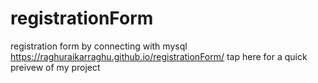 # registrationForm
registration form by connecting with mysql
https://raghuraikarraghu.github.io/registrationForm/ tap here for a quick preivew of my project
